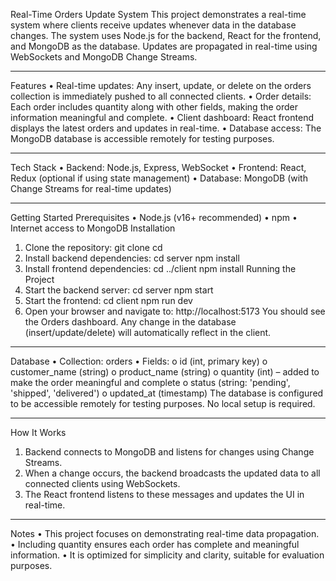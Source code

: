 Real-Time Orders Update System
This project demonstrates a real-time system where clients receive updates whenever data in the database changes. The system uses Node.js for the backend, React for the frontend, and MongoDB as the database. Updates are propagated in real-time using WebSockets and MongoDB Change Streams.
________________________________________
Features
•	Real-time updates: Any insert, update, or delete on the orders collection is immediately pushed to all connected clients.
•	Order details: Each order includes quantity along with other fields, making the order information meaningful and complete.
•	Client dashboard: React frontend displays the latest orders and updates in real-time.
•	Database access: The MongoDB database is accessible remotely for testing purposes.
________________________________________
Tech Stack
•	Backend: Node.js, Express, WebSocket
•	Frontend: React, Redux (optional if using state management)
•	Database: MongoDB (with Change Streams for real-time updates)
________________________________________
Getting Started
Prerequisites
•	Node.js (v16+ recommended)
•	npm
•	Internet access to MongoDB
Installation
1.	Clone the repository:
git clone <repo-url>
cd <repo-directory>
2.	Install backend dependencies:
cd server
npm install
3.	Install frontend dependencies:
cd ../client
npm install
Running the Project
1.	Start the backend server:
cd server
npm start
2.	Start the frontend:
cd client
npm run dev
3.	Open your browser and navigate to:
http://localhost:5173
You should see the Orders dashboard. Any change in the database (insert/update/delete) will automatically reflect in the client.
________________________________________
Database
•	Collection: orders
•	Fields:
o	id (int, primary key)
o	customer_name (string)
o	product_name (string)
o	quantity (int) – added to make the order meaningful and complete
o	status (string: 'pending', 'shipped', 'delivered')
o	updated_at (timestamp)
The database is configured to be accessible remotely for testing purposes. No local setup is required.
________________________________________
How It Works
1.	Backend connects to MongoDB and listens for changes using Change Streams.
2.	When a change occurs, the backend broadcasts the updated data to all connected clients using WebSockets.
3.	The React frontend listens to these messages and updates the UI in real-time.
________________________________________
Notes
•	This project focuses on demonstrating real-time data propagation.
•	Including quantity ensures each order has complete and meaningful information.
•	It is optimized for simplicity and clarity, suitable for evaluation purposes.

